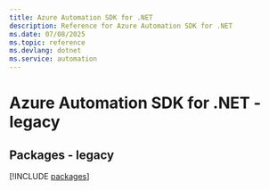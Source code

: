 ```yaml
---
title: Azure Automation SDK for .NET
description: Reference for Azure Automation SDK for .NET
ms.date: 07/08/2025
ms.topic: reference
ms.devlang: dotnet
ms.service: automation
---
```

# Azure Automation SDK for .NET - legacy
## Packages - legacy
[!INCLUDE [packages](automation-index.md)]
